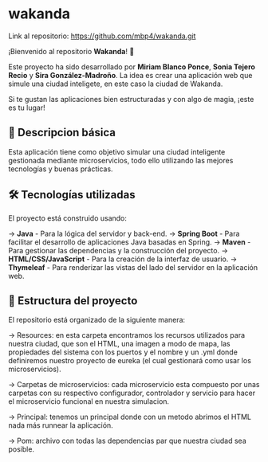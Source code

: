 # wakanda
 
Link al repositorio: https://github.com/mbp4/wakanda.git

¡Bienvenido al repositorio **Wakanda**! 🎉

Este proyecto ha sido desarrollado por **Miriam Blanco Ponce**, **Sonia Tejero Recio** y **Sira González-Madroño**. La idea es crear una aplicación web que simule una ciudad inteligete, en este caso la ciudad de Wakanda.

Si te gustan las aplicaciones bien estructuradas y con algo de magia, ¡este es tu lugar!

## 🚀 Descripcion básica

Esta aplicación tiene como objetivo simular una ciudad inteligente gestionada mediante microservicios, todo ello utilizando las mejores tecnologías y buenas prácticas. 

## 🛠️ Tecnologías utilizadas

El proyecto está construido usando:

-> **Java** - Para la lógica del servidor y back-end.
-> **Spring Boot** - Para facilitar el desarrollo de aplicaciones Java basadas en Spring.
-> **Maven** - Para gestionar las dependencias y la construcción del proyecto.
-> **HTML/CSS/JavaScript** - Para la creación de la interfaz de usuario.
-> **Thymeleaf** - Para renderizar las vistas del lado del servidor en la aplicación web.

## 📁 Estructura del proyecto

El repositorio está organizado de la siguiente manera:

 -> Resources: en esta carpeta encontramos los recursos utilizados para nuestra ciudad, que son el HTML, una imagen a modo de mapa, las propiedades del sistema con los puertos y el nombre y un .yml donde definiremos nuestro proyecto de eureka (el cual gestionará como usar los microservicios).

 -> Carpetas de microservicios: cada microservicio esta compuesto por unas carpetas con su respectivo configurador, controlador y servicio para hacer el microservicio funcional en nuestra simulacion. 

 -> Principal: tenemos un principal donde con un metodo abrimos el HTML nada más runnear la aplicación. 

 -> Pom: archivo con todas las dependencias par que nuestra ciudad sea posible. 


